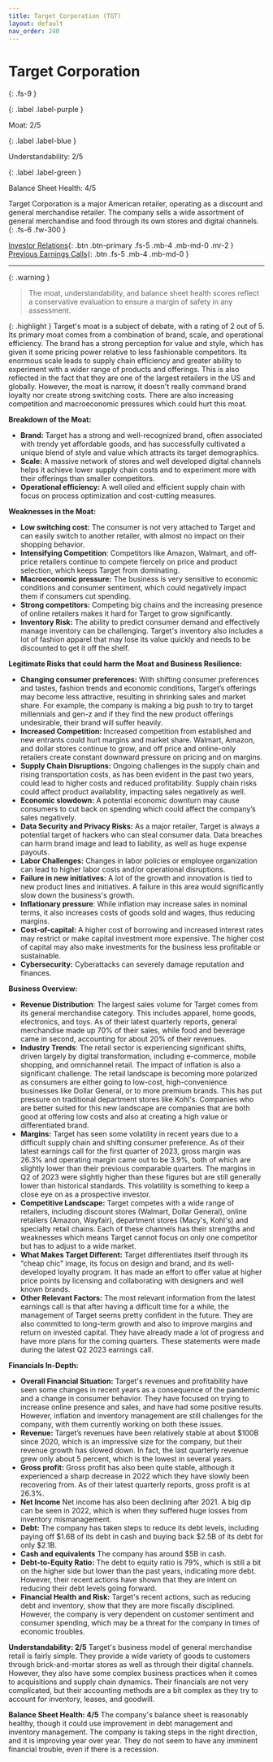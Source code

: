 ```yaml
---
title: Target Corporation (TGT)
layout: default
nav_order: 240
---
```


# Target Corporation
{: .fs-9 }

{: .label .label-purple }

Moat: 2/5

{: .label .label-blue }

Understandability: 2/5

{: .label .label-green }

Balance Sheet Health: 4/5

Target Corporation is a major American retailer, operating as a discount and general merchandise retailer. The company sells a wide assortment of general merchandise and food through its own stores and digital channels.
{: .fs-6 .fw-300 }

[Investor Relations](https://www.google.com/search?q=TGT+investor+relations){: .btn .btn-primary .fs-5 .mb-4 .mb-md-0 .mr-2 }
[Previous Earnings Calls](https://discountingcashflows.com/company/TGT/transcripts/){: .btn .fs-5 .mb-4 .mb-md-0 }

---

{: .warning }
>The moat, understandability, and balance sheet health scores reflect a conservative evaluation to ensure a margin of safety in any assessment.



{: .highlight }
Target's moat is a subject of debate, with a rating of 2 out of 5. Its primary moat comes from a combination of brand, scale, and operational efficiency. The brand has a strong perception for value and style, which has given it some pricing power relative to less fashionable competitors. Its enormous scale leads to supply chain efficiency and greater ability to experiment with a wider range of products and offerings. This is also reflected in the fact that they are one of the largest retailers in the US and globally. However, the moat is narrow, it doesn't really command brand loyalty nor create strong switching costs. There are also increasing competition and macroeconomic pressures which could hurt this moat.

  **Breakdown of the Moat:**
  *   **Brand:** Target has a strong and well-recognized brand, often associated with trendy yet affordable goods, and has successfully cultivated a unique blend of style and value which attracts its target demographics.
  *  **Scale:** A massive network of stores and well developed digital channels helps it achieve lower supply chain costs and to experiment more with their offerings than smaller competitors.
  *  **Operational efficiency:** A well oiled and efficient supply chain with focus on process optimization and cost-cutting measures.

  **Weaknesses in the Moat:**
 *   **Low switching cost:** The consumer is not very attached to Target and can easily switch to another retailer, with almost no impact on their shopping behavior.
 *  **Intensifying Competition**: Competitors like Amazon, Walmart, and off-price retailers continue to compete fiercely on price and product selection, which keeps Target from dominating.
 *   **Macroeconomic pressure:** The business is very sensitive to economic conditions and consumer sentiment, which could negatively impact them if consumers cut spending.
  *   **Strong competitors:** Competing big chains and the increasing presence of online retailers makes it hard for Target to grow significantly.
  *   **Inventory Risk:** The ability to predict consumer demand and effectively manage inventory can be challenging. Target's inventory also includes a lot of fashion apparel that may lose its value quickly and needs to be discounted to get it off the shelf.

**Legitimate Risks that could harm the Moat and Business Resilience:**
  *  **Changing consumer preferences:** With shifting consumer preferences and tastes, fashion trends and economic conditions, Target’s offerings may become less attractive, resulting in shrinking sales and market share. For example, the company is making a big push to try to target millennials and gen-z and if they find the new product offerings undesirable, their brand will suffer heavily.
  *   **Increased Competition:** Increased competition from established and new entrants could hurt margins and market share. Walmart, Amazon, and dollar stores continue to grow, and off price and online-only retailers create constant downward pressure on pricing and on margins.
  *   **Supply Chain Disruptions:** Ongoing challenges in the supply chain and rising transportation costs, as has been evident in the past two years, could lead to higher costs and reduced profitability. Supply chain risks could affect product availability, impacting sales negatively as well.
   *   **Economic slowdown:** A potential economic downturn may cause consumers to cut back on spending which could affect the company’s sales negatively.
  *   **Data Security and Privacy Risks:** As a major retailer, Target is always a potential target of hackers who can steal consumer data. Data breaches can harm brand image and lead to liability, as well as huge expense payouts.
  *   **Labor Challenges:** Changes in labor policies or employee organization can lead to higher labor costs and/or operational disruptions.
*  **Failure in new initiatives:** A lot of the growth and innovation is tied to new product lines and initiatives. A failure in this area would significantly slow down the business's growth. 
  *   **Inflationary pressure**: While inflation may increase sales in nominal terms, it also increases costs of goods sold and wages, thus reducing margins.
  *   **Cost-of-capital:** A higher cost of borrowing and increased interest rates may restrict or make capital investment more expensive. The higher cost of capital may also make investments for the business less profitable or sustainable.
  *   **Cybersecurity:** Cyberattacks can severely damage reputation and finances.

**Business Overview:**
  *   **Revenue Distribution**: The largest sales volume for Target comes from its general merchandise category. This includes apparel, home goods, electronics, and toys. As of their latest quarterly reports, general merchandise made up 70% of their sales, while food and beverage came in second, accounting for about 20% of their revenues.
  *   **Industry Trends**: The retail sector is experiencing significant shifts, driven largely by digital transformation, including e-commerce, mobile shopping, and omnichannel retail. The impact of inflation is also a significant challenge. The retail landscape is becoming more polarized as consumers are either going to low-cost, high-convenience businesses like Dollar General, or to more premium brands. This has put pressure on traditional department stores like Kohl's. Companies who are better suited for this new landscape are companies that are both good at offering low costs and also at creating a high value or differentiated brand.
 *   **Margins:** Target has seen some volatility in recent years due to a difficult supply chain and shifting consumer preference. As of their latest earnings call for the first quarter of 2023, gross margin was 26.3% and operating margin came out to be 3.9%, both of which are slightly lower than their previous comparable quarters. The margins in Q2 of 2023 were slightly higher than these figures but are still generally lower than historical standards. This volatility is something to keep a close eye on as a prospective investor.
*   **Competitive Landscape:** Target competes with a wide range of retailers, including discount stores (Walmart, Dollar General), online retailers (Amazon, Wayfair), department stores (Macy's, Kohl's) and specialty retail chains. Each of these channels has their strengths and weaknesses which means Target cannot focus on only one competitor but has to adjust to a wide market.
*   **What Makes Target Different:** Target differentiates itself through its “cheap chic” image, its focus on design and brand, and its well-developed loyalty program. It has made an effort to offer value at higher price points by licensing and collaborating with designers and well known brands.
*   **Other Relevant Factors:** The most relevant information from the latest earnings call is that after having a difficult time for a while, the management of Target seems pretty confident in the future. They are also committed to long-term growth and also to improve margins and return on invested capital. They have already made a lot of progress and have more plans for the coming quarters. These statements were made during the latest Q2 2023 earnings call.

**Financials In-Depth:**
*   **Overall Financial Situation:** Target's revenues and profitability have seen some changes in recent years as a consequence of the pandemic and a change in consumer behavior. They have focused on trying to increase online presence and sales, and have had some positive results. However, inflation and inventory management are still challenges for the company, with them currently working on both these issues.
*   **Revenue:** Target’s revenues have been relatively stable at about $100B since 2020, which is an impressive size for the company, but their revenue growth has slowed down. In fact, the last quarterly revenue grew only about 5 percent, which is the lowest in several years.
  *   **Gross profit:** Gross profit has also been quite stable, although it experienced a sharp decrease in 2022 which they have slowly been recovering from. As of their latest quarterly reports, gross profit is at 26.3%.
  *   **Net Income** Net income has also been declining after 2021. A big dip can be seen in 2022, which is when they suffered huge losses from inventory mismanagement.
*   **Debt:** The company has taken steps to reduce its debt levels, including paying off $1.6B of its debt in cash and buying back $2.5B of its debt for only $2.1B.
  * **Cash and equivalents** The company has around $5B in cash.
  *   **Debt-to-Equity Ratio:** The debt to equity ratio is 79%, which is still a bit on the higher side but lower than the past years, indicating more debt. However, their recent actions have shown that they are intent on reducing their debt levels going forward. 
*   **Financial Health and Risk:** Target's recent actions, such as reducing debt and inventory, show that they are more fiscally disciplined. However, the company is very dependent on customer sentiment and consumer spending, which may be a threat for the company in times of economic troubles.

**Understandability: 2/5**
Target's business model of general merchandise retail is fairly simple. They provide a wide variety of goods to customers through brick-and-mortar stores as well as through their digital channels. However, they also have some complex business practices when it comes to acquisitions and supply chain dynamics. Their financials are not very complicated, but their accounting methods are a bit complex as they try to account for inventory, leases, and goodwill. 

**Balance Sheet Health: 4/5**
The company's balance sheet is reasonably healthy, though it could use improvement in debt management and inventory management. The company is taking steps in the right direction, and it is improving year over year. They do not seem to have any imminent financial trouble, even if there is a recession.
